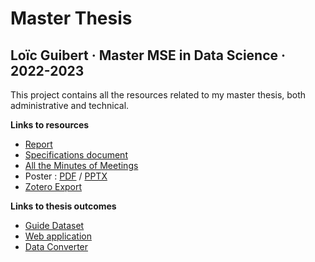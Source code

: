 # Master Thesis
## Loïc Guibert · Master MSE in Data Science · 2022-2023

This project contains all the resources related to my master thesis, both administrative and technical.

**Links to resources**
* [Report](report/thesis.pdf)
* [Specifications document](specifications/specifications.pdf)
* [All the Minutes of Meetings](meetings/)
* Poster : [PDF](resources/poster.pdf) / [PPTX](resources/poster.pptx)
* [Zotero Export](review/)

**Links to thesis outcomes**
* [Guide Dataset](data/dataset.ods)
* [Web application](app/)
* [Data Converter](data/converter/)